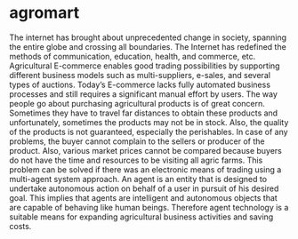 # agromart
The internet has brought about unprecedented change in society, spanning the entire globe and crossing all boundaries. The Internet has redefined the methods of communication, education, health, and commerce, etc. Agricultural E-commerce enables good trading possibilities by supporting different business models such as multi-suppliers, e-sales, and several types of auctions. Today’s E-commerce lacks fully automated business processes and still requires a significant manual effort by users.
The way people go about purchasing agricultural products is of great concern. Sometimes they have to travel far distances to obtain these products and unfortunately, sometimes the products may not be in stock. Also, the quality of the products is not guaranteed, especially the perishables. In case of any problems, the buyer cannot complain to the sellers or producer of the product.
 Also, various market prices cannot be compared because buyers do not have the time and resources to be visiting all agric farms. This problem can be solved if there was an electronic means of trading using a multi-agent system approach.
An agent is an entity that is designed to undertake autonomous action on behalf of a user in pursuit of his desired goal. This implies that agents are intelligent and autonomous objects that are capable of behaving like human beings. Therefore agent technology is a suitable means for expanding agricultural business activities and saving costs.

